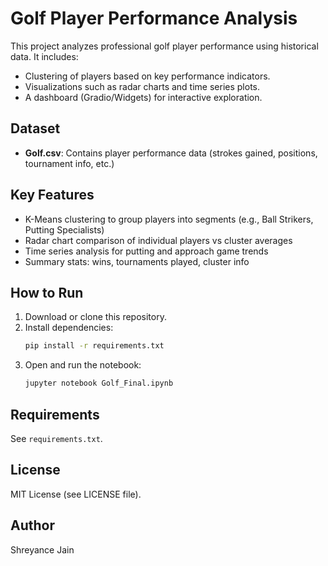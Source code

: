 # Golf Player Performance Analysis

This project analyzes professional golf player performance using historical data. It includes:
- Clustering of players based on key performance indicators.
- Visualizations such as radar charts and time series plots.
- A dashboard (Gradio/Widgets) for interactive exploration.

## Dataset
- **Golf.csv**: Contains player performance data (strokes gained, positions, tournament info, etc.)

## Key Features
- K-Means clustering to group players into segments (e.g., Ball Strikers, Putting Specialists)
- Radar chart comparison of individual players vs cluster averages
- Time series analysis for putting and approach game trends
- Summary stats: wins, tournaments played, cluster info

## How to Run
1. Download or clone this repository.
2. Install dependencies:
    ```bash
    pip install -r requirements.txt
    ```
3. Open and run the notebook:
    ```bash
    jupyter notebook Golf_Final.ipynb
    ```

## Requirements
See `requirements.txt`.

## License
MIT License (see LICENSE file).

## Author
Shreyance Jain

